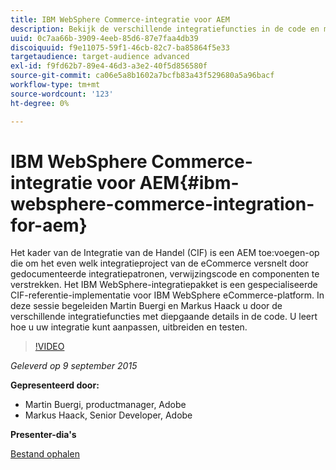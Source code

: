 ```yaml
---
title: IBM WebSphere Commerce-integratie voor AEM
description: Bekijk de verschillende integratiefuncties in de code en maak er een doorbraak over. Leer hoe u uw integratie kunt aanpassen, uitbreiden en testen.
uuid: 0c7aa66b-3909-4eeb-85d6-87e7faa4db39
discoiquuid: f9e11075-59f1-46cb-82c7-ba85864f5e33
targetaudience: target-audience advanced
exl-id: f9fd62b7-89e4-46d3-a3e2-40f5d856580f
source-git-commit: ca06e5a8b1602a7bcfb83a43f529680a5a96bacf
workflow-type: tm+mt
source-wordcount: '123'
ht-degree: 0%

---
```


# IBM WebSphere Commerce-integratie voor AEM{#ibm-websphere-commerce-integration-for-aem}

Het kader van de Integratie van de Handel (CIF) is een AEM toe:voegen-op die om het even welk integratieproject van de eCommerce versnelt door gedocumenteerde integratiepatronen, verwijzingscode en componenten te verstrekken. Het IBM WebSphere-integratiepakket is een gespecialiseerde CIF-referentie-implementatie voor IBM WebSphere eCommerce-platform. In deze sessie begeleiden Martin Buergi en Markus Haack u door de verschillende integratiefuncties met diepgaande details in de code. U leert hoe u uw integratie kunt aanpassen, uitbreiden en testen.

>[!VIDEO](https://video.tv.adobe.com/v/19375/?quality=9)

*Geleverd op 9 september 2015*

**Gepresenteerd door:**

* Martin Buergi, productmanager, Adobe
* Markus Haack, Senior Developer, Adobe

**Presenter-dia&#39;s**

[Bestand ophalen](assets/150909-aem-gems-ibm-websphere-commerce-integration.pdf)
<!--
[Get back to the Overview](https://helpx.adobe.com/experience-manager/kt/eseminars/gems/aem-index.html)
-->

